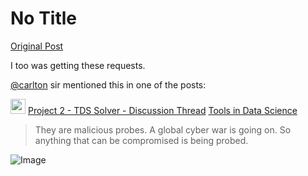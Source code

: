 # No Title

[Original Post](https://discourse.onlinedegree.iitm.ac.in/t/169029/704)

<p>I too was getting these requests.</p>
<p><a class="mention" href="/u/carlton">@carlton</a> sir mentioned this in one of the posts:</p>
<aside class="quote" data-post="367" data-topic="169029">
  <div class="title">
    <div class="quote-controls"></div>
    <img alt="" width="24" height="24" src="https://dub1.discourse-cdn.com/flex013/user_avatar/discourse.onlinedegree.iitm.ac.in/carlton/48/56317_2.png" class="avatar">
    <a href="https://discourse.onlinedegree.iitm.ac.in/t/project-2-tds-solver-discussion-thread/169029/367">Project 2 - TDS Solver - Discussion Thread</a> <a class="badge-category__wrapper " href="/c/courses/tds-kb/34"><span data-category-id="34" style="--category-badge-color: #0088CC; --category-badge-text-color: #FFFFFF; --parent-category-badge-color: #3AB54A;" data-parent-category-id="9" data-drop-close="true" class="badge-category --has-parent" title="This category is created to address subject-specific queries related to Tools in Data Science"><span class="badge-category__name">Tools in Data Science</span></span></a>
  </div>
  <blockquote>
    They are malicious probes. A global cyber war is going on. So anything that can be compromised is being probed.
  </blockquote>
</aside>


![Image](https://dub1.discourse-cdn.com/flex013/user_avatar/discourse.onlinedegree.iitm.ac.in/carlton/48/56317_2.png)
